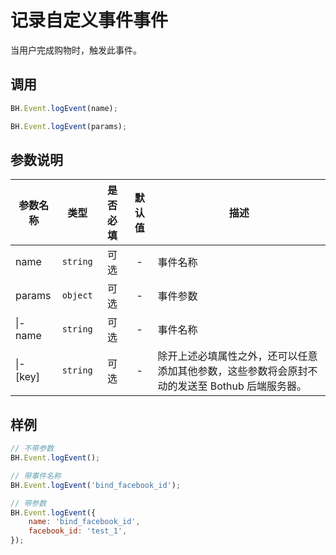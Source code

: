 # 记录自定义事件事件

当用户完成购物时，触发此事件。  

## 调用
```JavaScript
BH.Event.logEvent(name);

BH.Event.logEvent(params);
```

## 参数说明
|参数名称|类型|是否必填|默认值|描述|
|--|--|:--:|:--:|--|
|name|`string`|可选|-|事件名称|
|params|`object`|可选|-|事件参数|
|\|- name|`string`|可选|-|事件名称|
|\|- [key]|`string`|可选|-|除开上述必填属性之外，还可以任意添加其他参数，这些参数将会原封不动的发送至 Bothub 后端服务器。|

## 样例
```JavaScript
// 不带参数
BH.Event.logEvent();

// 带事件名称
BH.Event.logEvent('bind_facebook_id');

// 带参数
BH.Event.logEvent({
    name: 'bind_facebook_id',
    facebook_id: 'test_1',
});
```
